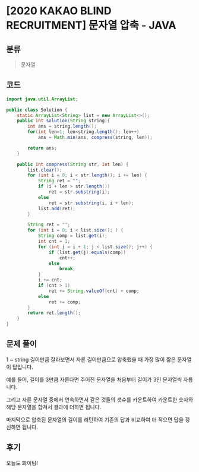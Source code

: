 # [2020 KAKAO BLIND RECRUITMENT] 문자열 압축 - JAVA

## 분류
> 문자열

## 코드
```java
import java.util.ArrayList;

public class Solution {
    static ArrayList<String> list = new ArrayList<>();
    public int solution(String string){
        int ans = string.length();
        for(int len=1; len<string.length(); len++)
            ans = Math.min(ans, compress(string, len));

        return ans;
    }

    public int compress(String str, int len) {
        list.clear();
        for (int i = 0; i < str.length(); i += len) {
            String ret = "";
            if (i + len > str.length())
                ret = str.substring(i);
            else
                ret = str.substring(i, i + len);
            list.add(ret);
        }

        String ret = "";
        for (int i = 0; i < list.size(); ) {
            String comp = list.get(i);
            int cnt = 1;
            for (int j = i + 1; j < list.size(); j++) {
                if (list.get(j).equals(comp))
                    cnt++;
                else
                    break;
            }
            i += cnt;
            if (cnt > 1)
                ret += String.valueOf(cnt) + comp;
            else
                ret += comp;
        }
        return ret.length();
    }
}
```

## 문제 풀이
1 ~ string 길이만큼 잘라보면서 자른 길이만큼으로 압축했을 때 가장 많이 짧은 문자열이 답입니다.

예를 들어, 길이를 3만큼 자른다면 주어진 문자열을 처음부터 길이가 3인 문자열씩 자릅니다.

그리고 자른 문자열 중에서 연속하면서 같은 것들의 갯수를 카운트하여 카운트한 숫자와 해당 문자열을 합쳐서 결과에 더하면 됩니다.

마지막으로 압축된 문자열의 길이를 리턴하여 기존의 답과 비교하여 더 작으면 답을 갱신하면 됩니다.

## 후기
오늘도 화이팅!